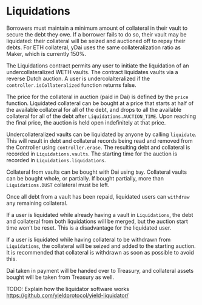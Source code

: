 # Liquidations

Borrowers must maintain a minimum amount of collateral in their vault to secure the debt they owe. If a borrower fails to do so, their vault may be liquidated: their collateral will be seized and auctioned off to repay their debts. For ETH collateral, yDai uses the same collateralization ratio as Maker, which is currently 150%.

The Liquidations contract permits any user to initiate the liquidation of an undercollateralized WETH vaults. The contract liquidates vaults via a reverse Dutch auction. A user is undercolalteralized if the `controller.isCollateralized` function returns false.

The price for the collateral in auction (paid in Dai) is defined by the `price` function. Liquidated collateral can be bought at a price that starts at half of the available collateral for all of the debt, and drops to all the available collateral for all of the debt after `Liquidations.AUCTION_TIME`. Upon reaching the final price, the auction is held open indefinitely at that price. 

Undercollateralized vaults can be liquidated by anyone by calling `liquidate`. This will result in debt and collateral records being read and removed from the Controller using `controller.erase`. The resulting debt and collateral is recorded in `Liquidations.vaults`. The starting time for the auction is recorded in `Liquidations.liquidations`.

Collateral from vaults can be bought with Dai using `buy`. Collateral vaults can be bought whole, or partially. If bought partially, more than `Liquidations.DUST` collateral must be left.

Once all debt from a vault has been repaid, liquidated users can `withdraw` any remaining collateral.

If a user is liquidated while already having a vault in `Liquidations`, the debt and collateral from both liquidations will be merged, but the auction start time won't be reset. This is a disadvantage for the liquidated user.

If a user is liquidated while having collateral to be withdrawn from `Liquidations`, the collateral will be seized and added to the starting auction. It is recommended that collateral is withdrawn as soon as possible to avoid this.

Dai taken in payment will be handed over to Treasury, and collateral assets bought will be taken from Treasury as well.

TODO: Explain how the liquidator software works
https://github.com/yieldprotocol/yield-liquidator/
